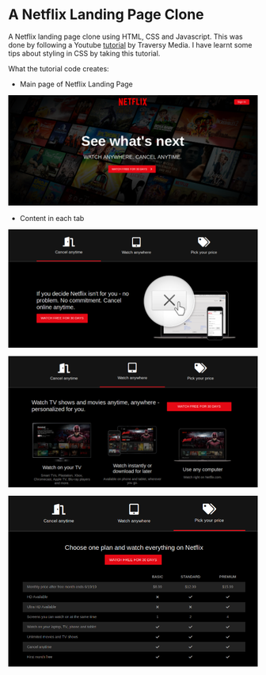 # A Netflix Landing Page Clone

A Netflix landing page clone using HTML, CSS and Javascript. This was done by following a Youtube [tutorial](https://www.youtube.com/watch?v=P7t13SGytRk) by Traversy Media. I have learnt some tips about styling in CSS by taking this tutorial.

What the tutorial code creates:

-   Main page of Netflix Landing Page

![Main Page](screenshots/mainpage.png)

-   Content in each tab

![tab1](screenshots/tab1.png)

![tab2](screenshots/tab2.png)

![tab3](screenshots/tab3.png)
